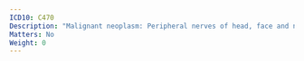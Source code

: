 ```yaml
---
ICD10: C470
Description: "Malignant neoplasm: Peripheral nerves of head, face and neck"
Matters: No
Weight: 0
---
```

